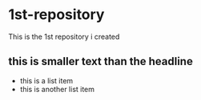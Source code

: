 # 1st-repository
This is the 1st repository i created

## this is smaller text than the headline

* this is a list item
* this is another list item
